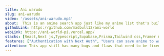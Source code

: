 ```yaml
---
title: Ani warudo
slug: ani-warudo
video: '/assets/ani-warudo.mp4'
about:  This is an anime search app just like my anime list that's built with next js and typescript where you can do things just like you were in mal.
githubLink: https://github.com/madbull12/ani-world
webLink: https://ani-world-pi.vercel.app/
stacks: [React,Next js,Typescript,Supabase,Prisma,Tailwind css,Framer motion]
features: ["Authentication with Next Auth", "Users can save anime to watch later and manga to read later", "Users can favourite anime","Search anime and manga", "Many more"]
attention: This app still has many bugs and flaws that need to be fixed. I will fix the bugs in the future and add some additional features along the way.
---
```

